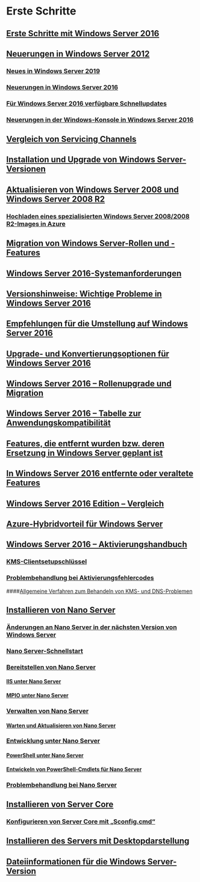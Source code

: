 # Erste Schritte
## [Erste Schritte mit Windows Server 2016](Server-Basics.md)
## [Neuerungen in Windows Server 2012](whats-new-in-windows-server.md)
### [Neues in Windows Server 2019](../get-started-19/whats-new-19.md)
### [Neuerungen in Windows Server 2016](whats-new-in-windows-server-2016.md)
### [Für Windows Server 2016 verfügbare Schnellupdates](express-updates.md)
### [Neuerungen in der Windows-Konsole in Windows Server 2016](whats-new-in-console.md)
## [Vergleich von Servicing Channels](..\get-started-19\servicing-channels-19.md)
## [Installation und Upgrade von Windows Server-Versionen](Installation-and-Upgrade.md)
## [Aktualisieren von Windows Server 2008 und Windows Server 2008 R2](modernize-windows-server-2008.md)
### [Hochladen eines spezialisierten Windows Server 2008/2008 R2-Images in Azure](uploading-specialized-WS08-image-to-azure.md)
## [Migration von Windows Server-Rollen und -Features](Migrate-Roles-and-Features.md)
## [Windows Server 2016-Systemanforderungen](System-Requirements.md)
## [Versionshinweise: Wichtige Probleme in Windows Server 2016](Windows-Server-2016-GA-Release-Notes.md)
## [Empfehlungen für die Umstellung auf Windows Server 2016](Recommendations-moving-to-Server2016.md)
## [Upgrade- und Konvertierungsoptionen für Windows Server 2016](Supported-Upgrade-paths.md)
## [Windows Server 2016 – Rollenupgrade und Migration](Server-Role-Upgradeability-Table.md)
## [Windows Server 2016 – Tabelle zur Anwendungskompatibilität](Server-Application-compatibility.md)
## [Features, die entfernt wurden bzw. deren Ersetzung in Windows Server geplant ist](../get-started-19/removed-features.md)
## [In Windows Server 2016 entfernte oder veraltete Features](Deprecated-Features.md)
## [Windows Server 2016 Edition – Vergleich](2016-Edition-Comparison.md)
## [Azure-Hybridvorteil für Windows Server](azure-hybrid-benefit.md)
## [Windows Server 2016 – Aktivierungshandbuch](Server-2016-activation.md)
### [KMS-Clientsetupschlüssel](KMSclientkeys.md)
### [Problembehandlung bei Aktivierungsfehlercodes](activation-error-codes.md)
####[Allgemeine Verfahren zum Behandeln von KMS- und DNS-Problemen](common-troubleshooting-procedures-kms-dns.md)
## [Installieren von Nano Server](Getting-started-with-Nano-Server.md)
### [Änderungen an Nano Server in der nächsten Version von Windows Server](nano-in-semi-annual-channel.md)
### [Nano Server-Schnellstart](Nano-Server-Quick-start.md)
### [Bereitstellen von Nano Server](Deploy-Nano-Server.md)
#### [IIS unter Nano Server](IIS-on-Nano-Server.md)
#### [MPIO unter Nano Server](MPIO-on-Nano-Server.md)
### [Verwalten von Nano Server](Manage-Nano-Server.md)
#### [Warten und Aktualisieren von Nano Server](Update-Nano-Server.md)
### [Entwicklung unter Nano Server](Developing-on-Nano-Server.md)
#### [PowerShell unter Nano Server](powershell-on-Nano-Server.md)
#### [Entwickeln von PowerShell-Cmdlets für Nano Server](Developing-powershell-Cmdlets-for-Nano-Server.md)
### [Problembehandlung bei Nano Server](Troubleshooting-Nano-Server.md)
## [Installieren von Server Core](Getting-started-with-Server-Core.md)
### [Konfigurieren von Server Core mit „Sconfig.cmd“](Sconfig-on-WS2016.md)
## [Installieren des Servers mit Desktopdarstellung](Getting-started-with-Server-with-Desktop-Experience.md)
## [Dateiinformationen für die Windows Server-Version](windows-server-release-info.md)
